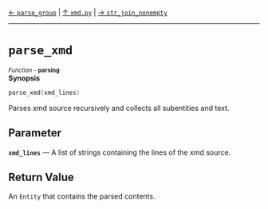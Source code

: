 [&#8592; `parse_group`](xmd.py--parse_group.md) | [&#8593; `xmd.py`](xmd.py.md) | [&#8594; `str_join_nonempty`](xmd.py--str_join_nonempty.md)
***

# `parse_xmd`
<small>*Function* - **parsing**</small>  
**Synopsis**

```cpp
parse_xmd(xmd_lines)
```

Parses xmd source recursively and collects all subentities and text.


## Parameter
**`xmd_lines`** &#8213; A list of strings containing the lines of the xmd source.  
## Return Value

An `Entity` that contains the parsed contents.


